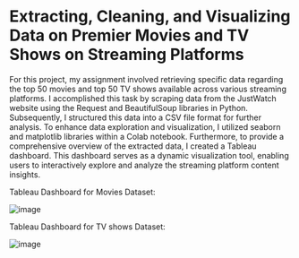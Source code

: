 # Extracting, Cleaning, and Visualizing Data on Premier Movies and TV Shows on Streaming Platforms
For this project, my assignment involved retrieving specific data regarding the top 50 movies and top 50 TV shows available across various streaming platforms. I accomplished this task by scraping data from the JustWatch website using the Request and BeautifulSoup libraries in Python. Subsequently, I structured this data into a CSV file format for further analysis. To enhance data exploration and visualization, I utilized seaborn and matplotlib libraries within a Colab notebook.
Furthermore, to provide a comprehensive overview of the extracted data, I created a Tableau dashboard. This dashboard serves as a dynamic visualization tool, enabling users to interactively explore and analyze the streaming platform content insights.

Tableau Dashboard for Movies Dataset:

![image](https://github.com/Ganesh-VG/Extracting-top-movies-and-TV-show-data/assets/144704167/816dc7b1-65ea-4b01-983e-7093930f39e8)

Tableau Dashboard for TV shows Dataset:

![image](https://github.com/Ganesh-VG/Extracting-top-movies-and-TV-show-data/assets/144704167/e042af32-b107-4572-92ab-3f9074ab9a48)
